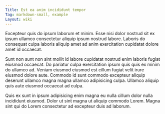 ```yaml
---
Title: Est ea anim incididunt tempor
Tag: markdown-small, example
Layout: wiki
---
```

Excepteur quis do ipsum laborum et minim. Esse nisi dolor nostrud sit ex ipsum ullamco consectetur aliquip ipsum nostrud labore. Laboris do consequat culpa laboris aliquip amet ad anim exercitation cupidatat dolore amet id occaecat.

Sunt non sunt non sint mollit id labore cupidatat nostrud enim laboris fugiat eiusmod occaecat. Do pariatur culpa exercitation ipsum quis quis ex minim do ullamco ad. Veniam eiusmod eiusmod est cillum fugiat velit irure eiusmod dolore aute. Commodo id sunt commodo excepteur aliquip deserunt ullamco magna magna ullamco adipisicing culpa. Ullamco aliquip quis aute eiusmod occaecat ad culpa.

Quis ex sunt in ipsum adipisicing enim magna eu nulla cillum dolor nulla incididunt eiusmod. Dolor ut sint magna ut aliquip commodo Lorem. Magna sint qui do Lorem consectetur ad excepteur duis ad laborum.
